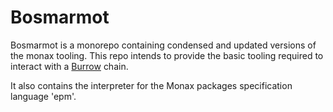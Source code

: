 # Bosmarmot

Bosmarmot is a monorepo containing condensed and updated versions of the monax tooling. This repo intends to provide the basic tooling required to interact with a [Burrow](https://github.com/hyperledger/burrow) chain.

It also contains the interpreter for the Monax packages specification language 'epm'.